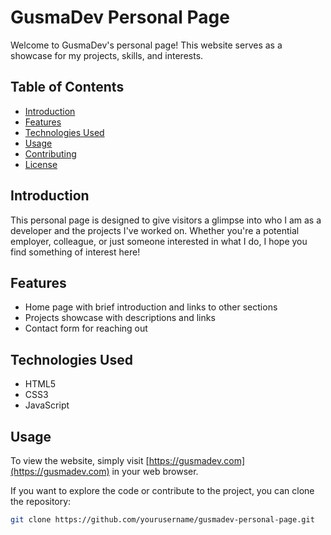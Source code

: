 # GusmaDev Personal Page

Welcome to GusmaDev's personal page! This website serves as a showcase for my projects, skills, and interests.

## Table of Contents
- [Introduction](#introduction)
- [Features](#features)
- [Technologies Used](#technologies-used)
- [Usage](#usage)
- [Contributing](#contributing)
- [License](#license)

## Introduction
This personal page is designed to give visitors a glimpse into who I am as a developer and the projects I've worked on. Whether you're a potential employer, colleague, or just someone interested in what I do, I hope you find something of interest here!

## Features
- Home page with brief introduction and links to other sections
- Projects showcase with descriptions and links
- Contact form for reaching out

## Technologies Used
- HTML5
- CSS3
- JavaScript

## Usage
To view the website, simply visit [https://gusmadev.com](https://gusmadev.com) in your web browser.

If you want to explore the code or contribute to the project, you can clone the repository:
```bash
git clone https://github.com/yourusername/gusmadev-personal-page.git
